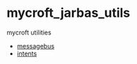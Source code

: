 # mycroft_jarbas_utils

mycroft utilities

* [messagebus](https://github.com/JarbasAl/mycroft_jarbas_utils/tree/master/mycroft_jarbas_utils/messagebus)
* [intents](https://github.com/JarbasAl/mycroft_jarbas_utils/tree/master/mycroft_jarbas_utils/intent)

